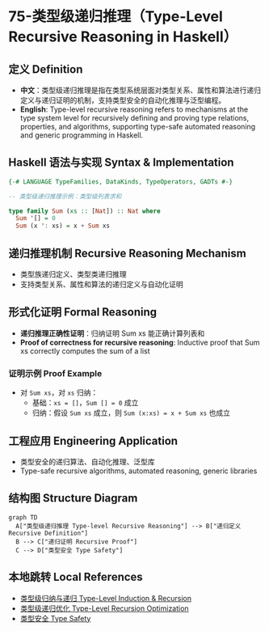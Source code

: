 # 75-类型级递归推理（Type-Level Recursive Reasoning in Haskell）

## 定义 Definition

- **中文**：类型级递归推理是指在类型系统层面对类型关系、属性和算法进行递归定义与递归证明的机制，支持类型安全的自动化推理与泛型编程。
- **English**: Type-level recursive reasoning refers to mechanisms at the type system level for recursively defining and proving type relations, properties, and algorithms, supporting type-safe automated reasoning and generic programming in Haskell.

## Haskell 语法与实现 Syntax & Implementation

```haskell
{-# LANGUAGE TypeFamilies, DataKinds, TypeOperators, GADTs #-}

-- 类型级递归推理示例：类型级列表求和

type family Sum (xs :: [Nat]) :: Nat where
  Sum '[] = 0
  Sum (x ': xs) = x + Sum xs
```

## 递归推理机制 Recursive Reasoning Mechanism

- 类型族递归定义、类型类递归推理
- 支持类型关系、属性和算法的递归定义与自动化证明

## 形式化证明 Formal Reasoning

- **递归推理正确性证明**：归纳证明 Sum xs 能正确计算列表和
- **Proof of correctness for recursive reasoning**: Inductive proof that Sum xs correctly computes the sum of a list

### 证明示例 Proof Example

- 对 `Sum xs`，对 `xs` 归纳：
  - 基础：`xs = []`，`Sum [] = 0` 成立
  - 归纳：假设 `Sum xs` 成立，则 `Sum (x:xs) = x + Sum xs` 也成立

## 工程应用 Engineering Application

- 类型安全的递归算法、自动化推理、泛型库
- Type-safe recursive algorithms, automated reasoning, generic libraries

## 结构图 Structure Diagram

```mermaid
graph TD
  A["类型级递归推理 Type-level Recursive Reasoning"] --> B["递归定义 Recursive Definition"]
  B --> C["递归证明 Recursive Proof"]
  C --> D["类型安全 Type Safety"]
```

## 本地跳转 Local References

- [类型级归纳与递归 Type-Level Induction & Recursion](../23-Type-Level-Induction/01-Type-Level-Induction-in-Haskell.md)
- [类型级递归优化 Type-Level Recursion Optimization](../31-Type-Level-Recursion-Optimization/01-Type-Level-Recursion-Optimization-in-Haskell.md)
- [类型安全 Type Safety](../14-Type-Safety/01-Type-Safety-in-Haskell.md)

